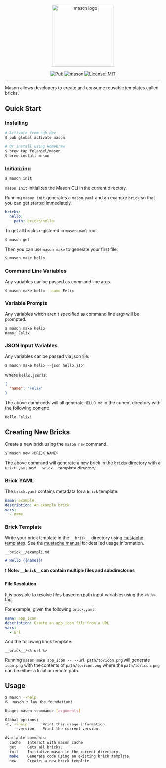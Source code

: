 <p align="center">
<img src="https://raw.githubusercontent.com/felangel/mason/master/assets/mason_logo.png" height="200" alt="mason logo" />
</p>

<p align="center">
<a href="https://pub.dev/packages/mason"><img src="https://img.shields.io/pub/v/mason.svg" alt="Pub"></a>
<a href="https://github.com/felangel/mason/actions"><img src="https://github.com/felangel/mason/workflows/mason/badge.svg" alt="mason"></a>
<a href="https://opensource.org/licenses/MIT"><img src="https://img.shields.io/badge/license-MIT-purple.svg" alt="License: MIT"></a>
</p>

---

Mason allows developers to create and consume reusable templates called bricks.

## Quick Start

### Installing

```sh
# Activate from pub.dev
$ pub global activate mason

# Or install using Homebrew
$ brew tap felangel/mason
$ brew install mason
```

### Initializing

```sh
$ mason init
```

`mason init` initializes the Mason CLI in the current directory.

Running `mason init` generates a `mason.yaml` and an example `brick` so that you can get started immediately.

```yaml
bricks:
  hello:
    path: bricks/hello
```

To get all bricks registered in `mason.yaml` run:

```sh
$ mason get
```

Then you can use `mason make` to generate your first file:

```sh
$ mason make hello
```

### Command Line Variables

Any variables can be passed as command line args.

```sh
$ mason make hello --name Felix
```

### Variable Prompts

Any variables which aren't specified as command line args will be prompted.

```sh
$ mason make hello
name: Felix
```

### JSON Input Variables

Any variables can be passed via json file:

```dart
$ mason make hello --json hello.json
```

where `hello.json` is:

```json
{
  "name": "Felix"
}
```

The above commands will all generate `HELLO.md` in the current directory with the following content:

```md
Hello Felix!
```

## Creating New Bricks

Create a new brick using the `mason new` command.

```sh
$ mason new <BRICK_NAME>
```

The above command will generate a new brick in the `bricks` directory with a `brick.yaml` and `__brick__` template directory.

### Brick YAML

The `brick.yaml` contains metadata for a `brick` template.

```yaml
name: example
description: An example brick
vars:
  - name
```

### Brick Template

Write your brick template in the `__brick__` directory using [mustache templates](https://mustache.github.io/). See the [mustache manual](https://mustache.github.com/mustache.5.html) for detailed usage information.

`__brick__/example.md`

```md
# Hello {{name}}!
```

❗ **Note: `__brick__` can contain multiple files and subdirectories**

#### File Resolution

It is possible to resolve files based on path input variables using the `<% %>` tag.

For example, given the following `brick.yaml`:

```yaml
name: app_icon
description: Create an app_icon file from a URL
vars:
  - url
```

And the following brick template:

`__brick__/<% url %>`

Running `mason make app_icon -- --url path/to/icon.png` will generate `icon.png` with the contents of `path/to/icon.png` where the `path/to/icon.png` can be either a local or remote path.

## Usage

```sh
$ mason --help
⛏️  mason • lay the foundation!

Usage: mason <command> [arguments]

Global options:
-h, --help       Print this usage information.
    --version    Print the current version.

Available commands:
  cache   Interact with mason cache
  get     Gets all bricks.
  init    Initialize mason in the current directory.
  make    Generate code using an existing brick template.
  new     Creates a new brick template.
```
